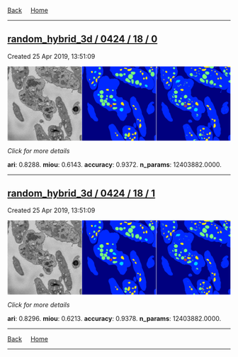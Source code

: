 
[Back](..)&nbsp;&nbsp;&nbsp;&nbsp;&nbsp;[Home](https://leapmanlab.github.io/snapshots)

---

<div class="summary"><a href="0"><h2>random_hybrid_3d / 0424 / 18 / 0</h2></a><p>Created 25 Apr 2019, 13:51:09
</p><a href="0"><img src="0/media/summary.png" align="center"></a><p>
<i>Click for more details</i>
</p></div>

**ari**: 0.8288. **miou**: 0.6143. **accuracy**: 0.9372. **n_params**: 12403882.0000. 

---

<div class="summary"><a href="1"><h2>random_hybrid_3d / 0424 / 18 / 1</h2></a><p>Created 25 Apr 2019, 13:51:09
</p><a href="1"><img src="1/media/summary.png" align="center"></a><p>
<i>Click for more details</i>
</p></div>

**ari**: 0.8296. **miou**: 0.6213. **accuracy**: 0.9378. **n_params**: 12403882.0000. 

---

[Back](..)&nbsp;&nbsp;&nbsp;&nbsp;&nbsp;[Home](https://leapmanlab.github.io/snapshots)

---